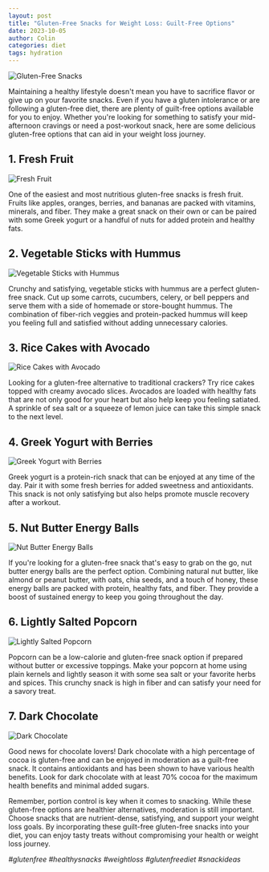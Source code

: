 ```yaml
---
layout: post
title: "Gluten-Free Snacks for Weight Loss: Guilt-Free Options"
date: 2023-10-05
author: Colin
categories: diet
tags: hydration
---
```


![Gluten-Free Snacks](https://source.unsplash.com/1600x900/?healthy,snacks)

Maintaining a healthy lifestyle doesn't mean you have to sacrifice flavor or give up on your favorite snacks. Even if you have a gluten intolerance or are following a gluten-free diet, there are plenty of guilt-free options available for you to enjoy. Whether you're looking for something to satisfy your mid-afternoon cravings or need a post-workout snack, here are some delicious gluten-free options that can aid in your weight loss journey.

## 1. Fresh Fruit

![Fresh Fruit](https://images.unsplash.com/photo-1558364346-cd3e8c5241f9)

One of the easiest and most nutritious gluten-free snacks is fresh fruit. Fruits like apples, oranges, berries, and bananas are packed with vitamins, minerals, and fiber. They make a great snack on their own or can be paired with some Greek yogurt or a handful of nuts for added protein and healthy fats.

## 2. Vegetable Sticks with Hummus

![Vegetable Sticks with Hummus](https://images.unsplash.com/photo-1560807707-8cc77767d783)

Crunchy and satisfying, vegetable sticks with hummus are a perfect gluten-free snack. Cut up some carrots, cucumbers, celery, or bell peppers and serve them with a side of homemade or store-bought hummus. The combination of fiber-rich veggies and protein-packed hummus will keep you feeling full and satisfied without adding unnecessary calories.

## 3. Rice Cakes with Avocado

![Rice Cakes with Avocado](https://images.unsplash.com/photo-1553459111-4b7154f3a0ce)

Looking for a gluten-free alternative to traditional crackers? Try rice cakes topped with creamy avocado slices. Avocados are loaded with healthy fats that are not only good for your heart but also help keep you feeling satiated. A sprinkle of sea salt or a squeeze of lemon juice can take this simple snack to the next level.

## 4. Greek Yogurt with Berries

![Greek Yogurt with Berries](https://images.unsplash.com/photo-1553949136-19f34e82f893)

Greek yogurt is a protein-rich snack that can be enjoyed at any time of the day. Pair it with some fresh berries for added sweetness and antioxidants. This snack is not only satisfying but also helps promote muscle recovery after a workout.

## 5. Nut Butter Energy Balls

![Nut Butter Energy Balls](https://images.unsplash.com/photo-1519868778790-b692d9a0e0f1)

If you're looking for a gluten-free snack that's easy to grab on the go, nut butter energy balls are the perfect option. Combining natural nut butter, like almond or peanut butter, with oats, chia seeds, and a touch of honey, these energy balls are packed with protein, healthy fats, and fiber. They provide a boost of sustained energy to keep you going throughout the day.

## 6. Lightly Salted Popcorn

![Lightly Salted Popcorn](https://images.unsplash.com/photo-1564808208488-7b20e7efb048)

Popcorn can be a low-calorie and gluten-free snack option if prepared without butter or excessive toppings. Make your popcorn at home using plain kernels and lightly season it with some sea salt or your favorite herbs and spices. This crunchy snack is high in fiber and can satisfy your need for a savory treat.

## 7. Dark Chocolate

![Dark Chocolate](https://images.unsplash.com/photo-1580758495839-5a7fad4dfccf)

Good news for chocolate lovers! Dark chocolate with a high percentage of cocoa is gluten-free and can be enjoyed in moderation as a guilt-free snack. It contains antioxidants and has been shown to have various health benefits. Look for dark chocolate with at least 70% cocoa for the maximum health benefits and minimal added sugars.

Remember, portion control is key when it comes to snacking. While these gluten-free options are healthier alternatives, moderation is still important. Choose snacks that are nutrient-dense, satisfying, and support your weight loss goals. By incorporating these guilt-free gluten-free snacks into your diet, you can enjoy tasty treats without compromising your health or weight loss journey.

*#glutenfree #healthysnacks #weightloss #glutenfreediet #snackideas*